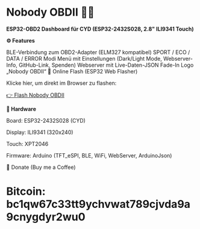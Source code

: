 # Nobody OBDII 🚗🔥



**ESP32-OBD2 Dashboard für CYD (ESP32-2432S028, 2.8" ILI9341 Touch)**

**⚙️ Features**

BLE-Verbindung zum OBD2-Adapter (ELM327 kompatibel)
SPORT / ECO / DATA / ERROR Modi
Menü mit Einstellungen (Dark/Light Mode, Webserver-Info, GitHub-Link, Spenden)
Webserver mit Live-Daten-JSON
Fade-In Logo „Nobody OBDII“
🚀 Online Flash (ESP32 Web Flasher)



Klicke hier, um direkt im Browser zu flashen:




[👉 Flash Nobody OBDII](https://esphome.github.io/esp-web-tools/?url=https://raw.githubusercontent.com/DEIN-GITHUB-NAME/Nobody-OBDII/main/manifest.json
)

**🔧 Hardware**

Board: ESP32-2432S028 (CYD)

Display: ILI9341 (320x240)

Touch: XPT2046

Firmware: Arduino (TFT_eSPI, BLE, WiFi, WebServer, ArduinoJson)

🧡 Donate (Buy me a Coffee)



# Bitcoin: bc1qw67c33tt9ychvwat789cjvda9a9cnygdyr2wu0
